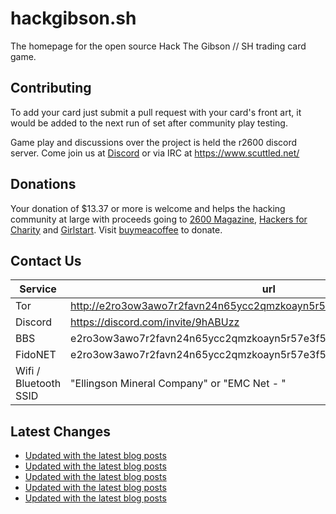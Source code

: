 # hackgibson.sh
The homepage for the open source Hack The Gibson // SH trading card game.


## Contributing

To add your card just submit a pull request with your card's front art, it would be added to the next run of set after community play testing.

Game play and discussions over the project is held the r2600 discord server. Come join us at [Discord](https://discord.com/invite/9hABUzz) or via IRC at https://www.scuttled.net/


## Donations

Your donation of $13.37 or more is welcome and helps the hacking community at large with proceeds going to [2600 Magazine](https://2600.com/), [Hackers for Charity](https://hackersforcharity.org) and [Girlstart](https://girlstart.org).  Visit [buymeacoffee](https://www.buymeacoffee.com/hackgibson.sh) to donate.


## Contact Us

Service | url
-|-
Tor | http://e2ro3ow3awo7r2favn24n65ycc2qmzkoayn5r57e3f56nvjwdcgg32ad.onion
Discord | https://discord.com/invite/9hABUzz
BBS | e2ro3ow3awo7r2favn24n65ycc2qmzkoayn5r57e3f56nvjwdcgg32ad.onion:23
FidoNET | e2ro3ow3awo7r2favn24n65ycc2qmzkoayn5r57e3f56nvjwdcgg32ad.onion:24554
Wifi / Bluetooth SSID | "Ellingson Mineral Company" or "EMC Net - <fidonet address>"

## Latest Changes
<!-- BLOG-POST-LIST:START -->
- [Updated with the latest blog posts](https://github.com/DFW2600/hackgibson.sh/commit/0429c21ee3b2efd6d4504a76acf03c645f0e73dc)
- [Updated with the latest blog posts](https://github.com/DFW2600/hackgibson.sh/commit/6376df7dfb4c89a8040db3ac4ae1851422ef10b5)
- [Updated with the latest blog posts](https://github.com/DFW2600/hackgibson.sh/commit/2c52e7b066c869e1840b609e4450783b2355f20a)
- [Updated with the latest blog posts](https://github.com/DFW2600/hackgibson.sh/commit/38d88a0eba24593f8f78608c6744a108d6cdd568)
- [Updated with the latest blog posts](https://github.com/DFW2600/hackgibson.sh/commit/8f9769089453dda1559581c62719401a0a335111)
<!-- BLOG-POST-LIST:END -->
